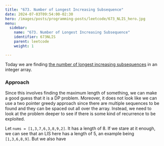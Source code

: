 ```yaml
---
title: "673. Number of Longest Increasing Subsequence"
date: 2024-07-03T09:54:00-02:30
hero: /images/posts/programming-posts/leetcode/673_NLIS_hero.jpg
menu:
  sidebar:
    name: "673. Number of Longest Increasing Subsequence"
    identifier: 673NLIS
    parent: leetcode
    weight: 1

---
```


Today we are finding [the number of longest increasing subsequences](https://leetcode.com/problems/number-of-longest-increasing-subsequence/description) in an integer array.

### Approach

Since this involves finding the maximum length of something, we can make a good guess that it is a DP problem. Moreover, it does not look like we can use a two pointer greedy approach since there are multiple sequences to be found and they can be spaced out all over the array. Instead, we need to look at the problem deeper to see if there is some kind of recurrence to be exploited.

Let `nums = [1,3,7,6,3,8,9,2]`. It has a length of 8. If we stare at it enough, we can see that an LIS here has a length of 5, an example being `[1,3,6,8,9]`. But we also have 